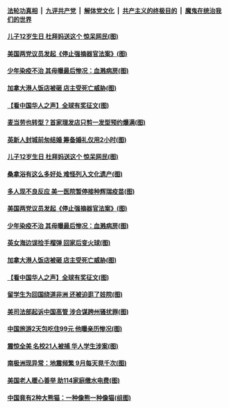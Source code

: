 ####  [法轮功真相](../../../../basic/blob/master/README.md?t=12212202) &nbsp;|&nbsp; [九评共产党](../../../../9ping.md/blob/master/README.md?t=12212202) &nbsp;|&nbsp; [解体党文化](../../../../jtdwh.md/blob/master/README.md?t=12212202)  &nbsp;|&nbsp; [共产主义的终极目的](../../../../gczydzjmd.md/blob/master/README.md?t=12212202) &nbsp;|&nbsp; [魔鬼在统治我们的世界](../../../../mgztzwmdsj.md/blob/master/README.md?t=12212202) 

#### [儿子12岁生日 杜拜妈送这个 惊呆网民(图)](../pages/p3/956496.md?t=12212202) 

#### [美国两党议员发起《停止强摘器官法案》(图)](../pages/p3/956446.md?t=12212202) 

#### [少年染疫不治 其母曝最后惨况：血溅病房(图)](../pages/p3/956443.md?t=12212202) 


#### [加拿大港人饭店被砸 店主受死亡威胁(图)](../pages/p3/956334.md?t=12212202) 

#### [【看中国华人之声】全球有奖征文(图)](../pages/p3/953963.md?t=12212202) 

#### [麦当劳也转型？首家理发店只剪一发型预约爆满(图)](../pages/p3/956540.md?t=12212202) 

#### [英新人封城前匆结婚 筹备婚礼仅用2小时(图)](../pages/p3/956538.md?t=12212202) 


#### [儿子12岁生日 杜拜妈送这个 惊呆网民(图)](../pages/p3/956496.md?t=12212202) 

#### [桑拿浴有这么多好处 难怪列入文化遗产(图)](../pages/p3/956326.md?t=12212202) 

#### [多人现不良反应 美一医院暂停接种辉瑞疫苗(图)](../pages/p3/956456.md?t=12212202) 

#### [美国两党议员发起《停止强摘器官法案》(图)](../pages/p3/956446.md?t=12212202) 


#### [少年染疫不治 其母曝最后惨况：血溅病房(图)](../pages/p3/956443.md?t=12212202) 


#### [英女海边误捡手榴弹 回家后变火球(图)](../pages/p3/955908.md?t=12212202) 

#### [加拿大港人饭店被砸 店主受死亡威胁(图)](../pages/p3/956334.md?t=12212202) 

#### [【看中国华人之声】全球有奖征文(图)](../pages/p3/953963.md?t=12212202) 

#### [留学生为回国绕道非洲 还被迫逛了妓院(图)](../pages/p3/956306.md?t=12212202) 

#### [美司法部起诉中国高管 涉合谋跨州骚扰罪(图)](../pages/p3/956308.md?t=12212202) 

#### [中国旅游2天包吃住99元 他曝亲历惨况(图)](../pages/p3/956302.md?t=12212202) 

#### [震惊全美 名校21人被捕 华人学生涉案(图)](../pages/p3/956289.md?t=12212202) 

#### [南极洲现异常：地震频繁 9月每天晃千次(图)](../pages/p3/956285.md?t=12212202) 

#### [美国老人暖心善举 助114家庭缴水电费(图)](../pages/p3/956232.md?t=12212202) 

#### [中国竟有2种大熊猫：一种像熊一种像猫(组图)](../pages/p3/956199.md?t=12212202) 

